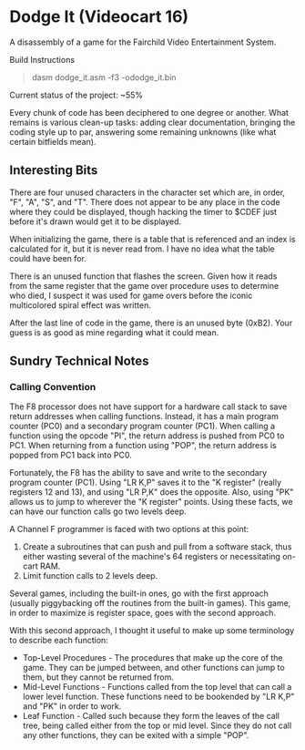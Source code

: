 # Dodge It (Videocart 16)
A disassembly of a game for the Fairchild Video Entertainment System.

Build Instructions
> dasm dodge_it.asm -f3 -ododge_it.bin

Current status of the project: ~55%

Every chunk of code has been deciphered to one degree or another. What remains is various clean-up tasks: adding clear documentation, bringing the coding style up to par, answering some remaining unknowns (like what certain bitfields mean).

## Interesting Bits

There are four unused characters in the character set which are, in order, "F", "A", "S", and "T". There does not appear to be any place in the code where they could be displayed, though hacking the timer to $CDEF just before it's drawn would get it to be displayed.

When initializing the game, there is a table that is referenced and an index is calculated for it, but it is never read from. I have no idea what the table could have been for.

There is an unused function that flashes the screen. Given how it reads from the same register that the game over procedure uses to determine who died, I suspect it was used for game overs before the iconic multicolored spiral effect was written.

After the last line of code in the game, there is an unused byte (0xB2). Your guess is as good as mine regarding what it could mean.

## Sundry Technical Notes

### Calling Convention

The F8 processor does not have support for a hardware call stack to save return addresses when calling functions. Instead, it has a main program counter (PC0) and a secondary program counter (PC1). When calling a function using the opcode "PI", the return address is pushed from PC0 to PC1. When returning from a function using "POP", the return address is popped from PC1 back into PC0.

Fortunately, the F8 has the ability to save and write to the secondary program counter (PC1). Using "LR K,P" saves it to the "K register" (really registers 12 and 13), and using "LR P,K" does the opposite. Also, using "PK" allows us to jump to wherever the "K register" points. Using these facts, we can have our function calls go two levels deep.

A Channel F programmer is faced with two options at this point:
  1) Create a subroutines that can push and pull from a software stack, thus either wasting several of the machine's 64 registers or necessitating on-cart RAM.
  2) Limit function calls to 2 levels deep.

Several games, including the built-in ones, go with the first approach (usually piggybacking off the routines from the built-in games). This game, in order to maximize is register space, goes with the second approach.

With this second approach, I thought it useful to make up some terminology to describe each function:
  - Top-Level Procedures - The procedures that make up the core of the game. They can be jumped between, and other functions can jump to them, but they cannot be returned from.
  - Mid-Level Functions - Functions called from the top level that can call a lower level function. These functions need to be bookended by "LR K,P" and "PK" in order to work.
  - Leaf Function - Called such because they form the leaves of the call tree, being called either from the top or mid level. Since they do not call any other functions, they can be exited with a simple "POP".
